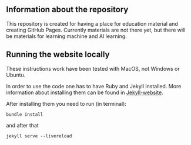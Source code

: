 ## Information about the repository
This repository is created for having a place for education material and creating GitHub Pages. Currently materials are not there yet, but there will be materials for learning machine and AI learning. 

## Running the website locally
These instructions work have been tested with MacOS, not Windows or Ubuntu.

In order to use the code one has to have Ruby and Jekyll installed. More information about installing them can be found in [Jekyll-website](https://jekyllrb.com/docs/installation/). 

After installing them you need to run (in terminal):
````
bundle install
````

and after that 
````
jekyll serve --livereload
````

